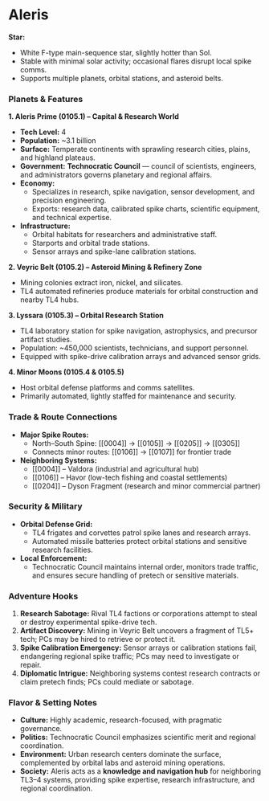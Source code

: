 # Aleris

**Star:**
- White F-type main-sequence star, slightly hotter than Sol.
- Stable with minimal solar activity; occasional flares disrupt local spike comms.
- Supports multiple planets, orbital stations, and asteroid belts.

### **Planets & Features**

**1. Aleris Prime (0105.1) – Capital & Research World**
- **Tech Level:** 4
- **Population:** ~3.1 billion
- **Surface:** Temperate continents with sprawling research cities, plains, and highland plateaus.
- **Government:** **Technocratic Council** — council of scientists, engineers, and administrators governs planetary and regional affairs.
- **Economy:**
    - Specializes in research, spike navigation, sensor development, and precision engineering.
    - Exports: research data, calibrated spike charts, scientific equipment, and technical expertise.
- **Infrastructure:**
    - Orbital habitats for researchers and administrative staff.
    - Starports and orbital trade stations.
    - Sensor arrays and spike-lane calibration stations.

**2. Veyric Belt (0105.2) – Asteroid Mining & Refinery Zone**
- Mining colonies extract iron, nickel, and silicates.
- TL4 automated refineries produce materials for orbital construction and nearby TL4 hubs.

**3. Lyssara (0105.3) – Orbital Research Station**
- TL4 laboratory station for spike navigation, astrophysics, and precursor artifact studies.
- Population: ~450,000 scientists, technicians, and support personnel.
- Equipped with spike-drive calibration arrays and advanced sensor grids.

**4. Minor Moons (0105.4 & 0105.5)**
- Host orbital defense platforms and comms satellites.
- Primarily automated, lightly staffed for maintenance and security.

### **Trade & Route Connections**

- **Major Spike Routes:**
    - North–South Spine: [[0004]] → [[0105]] → [[0205]] → [[0305]]
    - Connects minor routes: [[0106]] → [[0107]] for frontier trade
- **Neighboring Systems:**
    - [[0004]] – Valdora (industrial and agricultural hub)
    - [[0106]] – Havor (low-tech fishing and coastal settlements)
    - [[0204]] – Dyson Fragment (research and minor commercial partner)

### **Security & Military**

- **Orbital Defense Grid:**
    - TL4 frigates and corvettes patrol spike lanes and research arrays.
    - Automated missile batteries protect orbital stations and sensitive research facilities.
- **Local Enforcement:**
    - Technocratic Council maintains internal order, monitors trade traffic, and ensures secure handling of pretech or sensitive materials.

### **Adventure Hooks**

1. **Research Sabotage:** Rival TL4 factions or corporations attempt to steal or destroy experimental spike-drive tech.
2. **Artifact Discovery:** Mining in Veyric Belt uncovers a fragment of TL5+ tech; PCs may be hired to retrieve or protect it.
3. **Spike Calibration Emergency:** Sensor arrays or calibration stations fail, endangering regional spike traffic; PCs may need to investigate or repair.
4. **Diplomatic Intrigue:** Neighboring systems contest research contracts or claim pretech finds; PCs could mediate or sabotage.

### **Flavor & Setting Notes**

- **Culture:** Highly academic, research-focused, with pragmatic governance.
- **Politics:** Technocratic Council emphasizes scientific merit and regional coordination.
- **Environment:** Urban research centers dominate the surface, complemented by orbital labs and asteroid mining operations.
- **Society:** Aleris acts as a **knowledge and navigation hub** for neighboring TL3–4 systems, providing spike expertise, research infrastructure, and regional coordination.